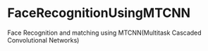 # FaceRecognitionUsingMTCNN
Face Recognition and matching using MTCNN(Multitask Cascaded Convolutional Networks)
